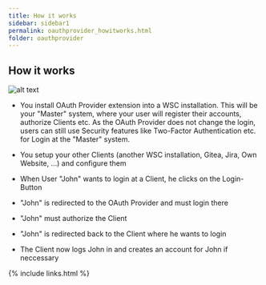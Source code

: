 ```yaml
---
title: How it works
sidebar: sidebar1
permalink: oauthprovider_howitworks.html
folder: oauthprovider
---
```


## How it works

![alt text](howitworks.jpg "")

* You install OAuth Provider extension into a WSC installation. This will be your "Master" system, where your user will register their accounts, authorize Clients etc. As the OAuth Provider does not change the login, users can still use Security features like Two-Factor Authentication etc. for Login at the "Master" system.

* You setup your other Clients (another WSC installation, Gitea, Jira, Own Website, ...) and configure them 

* When User "John" wants to login at a Client, he clicks on the Login-Button
* "John" is redirected to the OAuth Provider and must login there
* "John" must authorize the Client
* "John" is redirected back to the Client where he wants to login
* The Client now logs John in and creates an account for John if neccessary

{% include links.html %}
